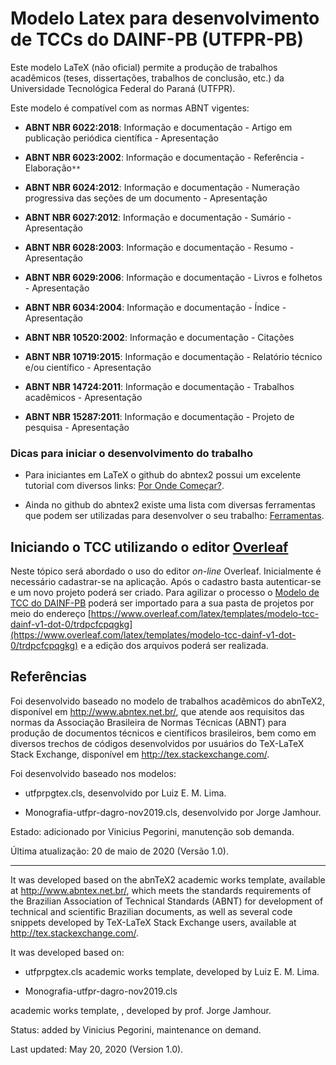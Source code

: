 
# Modelo Latex para desenvolvimento de TCCs do DAINF-PB (UTFPR-PB)

  

Este modelo LaTeX (não oficial) permite a produção de trabalhos acadêmicos (teses, dissertações, trabalhos de conclusão, etc.) da Universidade Tecnológica Federal do Paraná (UTFPR).

  

Este modelo é compatível com as normas ABNT vigentes:

  

-  **ABNT NBR 6022:2018**: Informação e documentação - Artigo em publicação periódica científica - Apresentação

-  **ABNT NBR 6023:2002**: Informação e documentação - Referência - Elaboração`**`

-  **ABNT NBR 6024:2012**: Informação e documentação - Numeração progressiva das seções de um documento - Apresentação

-  **ABNT NBR 6027:2012**: Informação e documentação - Sumário - Apresentação

-  **ABNT NBR 6028:2003**: Informação e documentação - Resumo - Apresentação

-  **ABNT NBR 6029:2006**: Informação e documentação - Livros e folhetos - Apresentação

-  **ABNT NBR 6034:2004**: Informação e documentação - Índice - Apresentação

-  **ABNT NBR 10520:2002**: Informação e documentação - Citações

-  **ABNT NBR 10719:2015**: Informação e documentação - Relatório técnico e/ou científico - Apresentação

-  **ABNT NBR 14724:2011**: Informação e documentação - Trabalhos acadêmicos - Apresentação

-  **ABNT NBR 15287:2011**: Informação e documentação - Projeto de pesquisa - Apresentação

### Dicas para iniciar o desenvolvimento do trabalho

- Para iniciantes em LaTeX o github do abntex2 possui um excelente tutorial com diversos links: [Por Onde Começar?](https://github.com/abntex/abntex2/wiki/PorOndeComecar).

- Ainda no github do abntex2 existe uma lista com diversas ferramentas que podem ser utilizadas para desenvolver o seu trabalho: [Ferramentas](https://github.com/abntex/abntex2/wiki/Ferramentas).

  
  

## Iniciando o TCC utilizando o editor [Overleaf](https://www.overleaf.com)

 Neste tópico será abordado o uso do editor *on-line* Overleaf. Inicialmente é necessário cadastrar-se na aplicação. Após o cadastro basta autenticar-se e um novo projeto poderá ser criado. Para agilizar o processo o [Modelo de TCC do DAINF-PB](https://www.overleaf.com/latex/templates/modelo-tcc-dainf-v1-dot-0/trdpcfcpqgkg) poderá ser importado para a sua pasta de projetos por meio do endereço [https://www.overleaf.com/latex/templates/modelo-tcc-dainf-v1-dot-0/trdpcfcpqgkg](https://www.overleaf.com/latex/templates/modelo-tcc-dainf-v1-dot-0/trdpcfcpqgkg) e a edição dos arquivos poderá ser realizada.
 

## Referências

Foi desenvolvido baseado no modelo de trabalhos acadêmicos do abnTeX2, disponível em <http://www.abntex.net.br/>, que atende aos requisitos das normas da Associação Brasileira de Normas Técnicas (ABNT) para produção de documentos técnicos e científicos brasileiros, bem como em diversos trechos de códigos desenvolvidos por usuários do TeX-LaTeX Stack Exchange, disponível em <http://tex.stackexchange.com/>.

  

Foi desenvolvido baseado nos modelos:

  

- utfprpgtex.cls, desenvolvido por Luiz E. M. Lima.

- Monografia-utfpr-dagro-nov2019.cls, desenvolvido por Jorge Jamhour.

  

Estado: adicionado por Vinicius Pegorini, manutenção sob demanda.

  

Última atualização: 20 de maio de 2020 (Versão 1.0).

  

---

It was developed based on the abnTeX2 academic works template, available at <http://www.abntex.net.br/>, which meets the standards requirements of the Brazilian Association of Technical Standards (ABNT) for development of technical and scientific Brazilian documents, as well as several code snippets developed by TeX-LaTeX Stack Exchange users, available at <http://tex.stackexchange.com/>.

  

It was developed based on:

- utfprpgtex.cls academic works template, developed by Luiz E. M. Lima.

- Monografia-utfpr-dagro-nov2019.cls

academic works template, , developed by prof. Jorge Jamhour.

Status: added by Vinicius Pegorini, maintenance on demand.

  

Last updated: May 20, 2020 (Version 1.0).